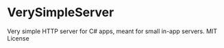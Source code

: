 # VerySimpleServer
Very simple HTTP server for C# apps, meant for small in-app servers. MIT License 

